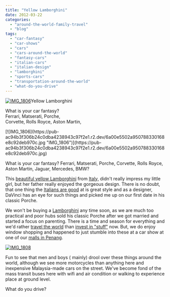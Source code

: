 ```yaml
---
title: "Yellow Lamborghini"
date: 2012-03-22
categories: 
  - "around-the-world-family-travel"
  - "blog"
tags: 
  - "car-fantasy"
  - "car-shows"
  - "cars"
  - "cars-around-the-world"
  - "fantasy-cars"
  - "italian-cars"
  - "italian-design"
  - "lamborghini"
  - "sports-cars"
  - "transportation-around-the-world"
  - "what-do-you-drive"
---
```


[![IMG_1806](https://pub-ac94b3f306b24c0dba4238943c97f2e1.r2.dev/6a00e5502a95078833016302d3d4aa970d.jpg "IMG_1806")](https://pub-ac94b3f306b24c0dba4238943c97f2e1.r2.dev/6a00e5502a95078833016302d3d4aa970d.jpg)Yellow Lamborghini

What is your car fantasy?  
Ferrari, Matserati, Porche,  
Corvette, Rolls Royce, Aston Martin,

<!--more--> [![IMG_1806](https://pub-ac94b3f306b24c0dba4238943c97f2e1.r2.dev/6a00e5502a950788330168e8c92deb970c.jpg "IMG_1806")](https://pub-ac94b3f306b24c0dba4238943c97f2e1.r2.dev/6a00e5502a950788330168e8c92deb970c.jpg)  
  
What is your car fantasy? Ferrari, Matserati, Porche, Corvette, Rolls Royce, Aston Martin, Jaguar, Mercedes, BMW?  
  
This [beautiful yellow Lamborghini](http://www.lamborghini.com/en/welcome/ "beautiful lamborghini") from [Italy,](http://soultravelers3new.local/2010/09/family-travel-italy-verona-opera-carmen-aida-domingo-zeffirelli-family-friendly-educational-travel.html "Italy travel") didn't really impress my little girl, but her father really enjoyed the gorgeous design. There is no doubt, that one thing the [Italians are good](http://soultravelers3new.local/2009/08/colors-of-italy.html "Italian colors") at is great style and as a designer, DaVinci has an eye for such things and picked me up on our first date in his classic Porche.   
  
We won't be buying a [Lamborghini](http://en.wikipedia.org/wiki/Lamborghini "lamborghini") any time soon, as we are much too practical and poor hubs sold his classic Porche after we got married and started a focus on parenting. There is a time and season for everything and we'd rather [travel the world](http://soultravelers3new.local/2010/09/8-reasons-for-a-family-world-trip-international-vacations-holidays-abroad-longterm-travel-rtw.html "travel the world") than [invest in "stuff"](http://soultravelers3new.local/2011/08/reverse-culture-shock-usa-over-consumerism.html "over consumerism stuff") now. But, we do enjoy window shopping and happened to just stumble into these at a car show at one of our [malls in Penang](http://soultravelers3new.local/2011/01/tropical-winter-home-in-penang-malaysia-location-indenpendent-digital-nomad-long-term-travel-tips-.html "foreigner living in Penang").  
  
  
[![IMG_1808](https://pub-ac94b3f306b24c0dba4238943c97f2e1.r2.dev/6a00e5502a95078833016302d3d7ee970d.jpg "IMG_1808")](https://pub-ac94b3f306b24c0dba4238943c97f2e1.r2.dev/6a00e5502a95078833016302d3d7ee970d.jpg)  
  
Fun to see that men and boys ( mainly) drool over these things around the world, although we see more motorcycles than anything here and inexpensive Malaysia-made cars on the street. We've become fond of the mass transit buses here with wifi and air condition or walking to experience place at ground level.  
  
What do you drive?
